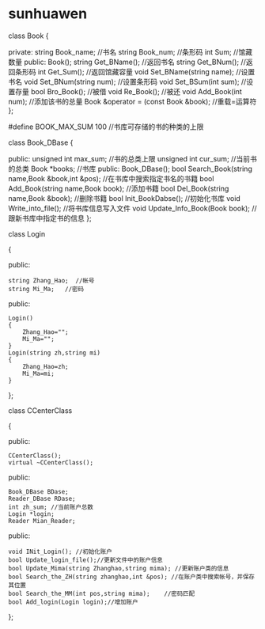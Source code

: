 # sunhuawen
class Book
{

private:
	string Book_name; //书名
	string Book_num;  //条形码
	int Sum;  //馆藏数量
public:
	Book();
	string Get_BName(); //返回书名
	string Get_BNum();  //返回条形码
	int Get_Sum();    //返回馆藏容量
	void Set_BName(string name);  //设置书名
	void Set_BNum(string num);   //设置条形码
	void Set_BSum(int sum);  //设置存量
	bool Bro_Book();   //被借
	void Re_Book();   //被还
	void Add_Book(int num); //添加该书的总量
	Book &operator = (const Book &book); //重载=运算符
};

#define BOOK_MAX_SUM 100  //书库可存储的书的种类的上限

class Book_DBase
{

public:
	unsigned int max_sum;  //书的总类上限
	unsigned int cur_sum;  //当前书的总类
	Book *books; //书库
public:
	Book_DBase();
	bool Search_Book(string name,Book &book,int &pos);  //在书库中搜索指定书名的书籍
	bool Add_Book(string name,Book book);  //添加书籍
	bool Del_Book(string name,Book &book);  //删除书籍
	bool Init_BookDabse();  //初始化书库
	void Write_into_file();  //将书库信息写入文件
	void Update_Info_Book(Book book); //跟新书库中指定书的信息
};

class Login

{

public:

	string Zhang_Hao;  //帐号
	string Mi_Ma;   //密码
public:

	Login()
	{
		Zhang_Hao="";
		Mi_Ma="";
	}
	Login(string zh,string mi)
	{
		Zhang_Hao=zh;
		Mi_Ma=mi;
	}
};

class CCenterClass  

{

public:

	CCenterClass();
	virtual ~CCenterClass();
public:

	Book_DBase BDase;
	Reader_DBase RDase;
	int zh_sum; //当前账户总数
	Login *login;
	Reader Mian_Reader;
public:

	void INit_Login(); //初始化账户
	bool Update_login_file();//更新文件中的账户信息
	bool Update_Mima(string Zhanghao,string mima); //更新账户类的信息
	bool Search_the_ZH(string zhanghao,int &pos); //在账户类中搜索帐号，并保存其位置
	bool Search_the_MM(int pos,string mima);	//密码匹配
	bool Add_login(Login login);//增加账户
};

